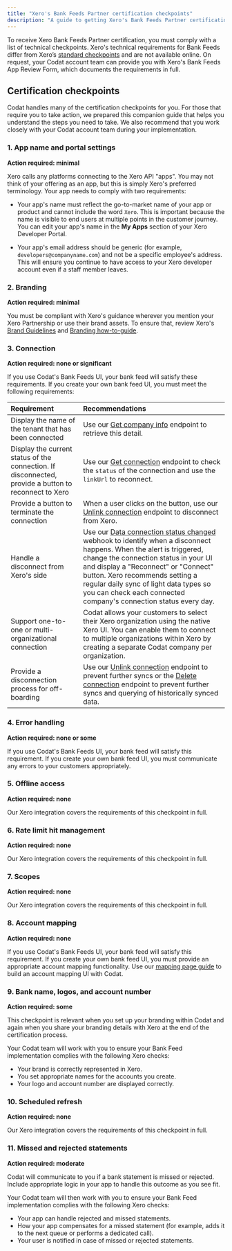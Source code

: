 ```yaml
---
title: "Xero's Bank Feeds Partner certification checkpoints"
description: "A guide to getting Xero's Bank Feeds Partner certification with Codat"
---
```


To receive Xero Bank Feeds Partner certification, you must comply with a list of technical checkpoints. Xero's technical requirements for Bank Feeds differ from Xero’s [standard checkpoints](https://developer.xero.com/documentation/xero-app-store/app-partner-guides/certification-checkpoints/) and are not available online. On request, your Codat account team can provide you with Xero's Bank Feeds App Review Form, which documents the requirements in full.

## Certification checkpoints

Codat handles many of the certification checkpoints for you. For those that require you to take action, we prepared this companion guide that helps you understand the steps you need to take. We also recommend that you work closely with your Codat account team during your implementation.

### 1. App name and portal settings

**Action required: minimal**

Xero calls any platforms connecting to the Xero API "apps". You may not think of your offering as an app, but this is simply Xero's preferred terminology. Your app needs to comply with two requirements:

* Your app's name must reflect the go-to-market name of your app or product and cannot include the word `Xero`. This is important because the name is visible to end users at multiple points in the customer journey. You can edit your app's name in the **My Apps** section of your Xero Developer Portal. 

* Your app's email address should be generic (for example, `developers@companyname.com`) and not be a specific employee's address. This will ensure you continue to have access to your Xero developer account even if a staff member leaves.

### 2. Branding

**Action required: minimal**

You must be compliant with Xero's guidance wherever you mention your Xero Partnership or use their brand assets. To ensure that, review Xero's [Brand Guidelines](https://developer.xero.com/static/otherfiles/xero-app-partner-brand-guidelines.pdf) and [Branding how-to-guide](https://developer.xero.com/documentation/guides/how-to-guides/branding-your-integration/).

### 3. Connection

**Action required: none or significant**

If you use Codat's Bank Feeds UI, your bank feed will satisfy these requirements. If you create your own bank feed UI, you must meet the following requirements:

| Requirement | Recommendations |
| :-- | :-- |
| Display the name of the tenant that has been connected | Use our [Get company info](/accounting-api#/operations/get-company-info) endpoint to retrieve this detail. |
| Display the current status of the connection. If disconnected, provide a button to reconnect to Xero | Use our [Get connection](/bank-feeds-api#/operations/get-connection) endpoint to check the `status` of the connection and use the `linkUrl` to reconnect.|
| Provide a button to terminate the connection | When a user clicks on the button, use our [Unlink connection](/bank-feeds-api#/operations/unlink-connection) endpoint to disconnect from Xero. |
| Handle a disconnect from Xero's side | Use our [Data connection status changed](/using-the-api/webhooks/core-rules-types#company-data-connection-status-changed) webhook to identify when a disconnect happens. When the alert is triggered, change the connection status in your UI and display a "Reconnect" or "Connect" button. Xero recommends setting a regular daily sync of light data types so you can check each connected company's connection status every day.|
| Support one-to-one or multi-organizational connection | Codat allows your customers to select their Xero organization using the native Xero UI. You can enable them to connect to multiple organizations within Xero by creating a separate Codat company per organization. |
| Provide a disconnection process for off-boarding | Use our [Unlink connection](/bank-feeds-api#/operations/unlink-connection) endpoint to prevent further syncs or the [Delete connection](/bank-feeds-api#/operations/delete-connection) endpoint to prevent further syncs and querying of historically synced data.|
  
### 4. Error handling

**Action required: none or some**

If you use Codat's Bank Feeds UI, your bank feed will satisfy this requirement. If you create your own bank feed UI, you must communicate any errors to your customers appropriately.

### 5. Offline access

**Action required: none**

Our Xero integration covers the requirements of this checkpoint in full.
  
### 6. Rate limit hit management

**Action required: none**

Our Xero integration covers the requirements of this checkpoint in full. 
  
### 7. Scopes

**Action required: none**

Our Xero integration covers the requirements of this checkpoint in full. 
  
### 8. Account mapping

**Action required: none**

If you use Codat's Bank Feeds UI, your bank feed will satisfy this requirement. If you create your own bank feed UI, you must provide an appropriate account mapping functionality. Use our [mapping page guide](https://docs.codat.io/using-the-api/best-practices/implementing-a-mapping-page) to build an account mapping UI with Codat. 
  
### 9. Bank name, logos, and account number

**Action required: some**

This checkpoint is relevant when you set up your branding within Codat and again when you share your branding details with Xero at the end of the certification process.

Your Codat team will work with you to ensure your Bank Feed implementation complies with the following Xero checks: 

* Your brand is correctly represented in Xero.
* You set appropriate names for the accounts you create. 
* Your logo and account number are displayed correctly. 

### 10. Scheduled refresh

**Action required: none**

Our Xero integration covers the requirements of this checkpoint in full.

### 11. Missed and rejected statements

**Action required: moderate**

Codat will communicate to you if a bank statement is missed or rejected. Include appropriate logic in your app to handle this outcome as you see fit. 

Your Codat team will then work with you to ensure your Bank Feed implementation complies with the following Xero checks:

* Your app can handle rejected and missed statements. 
* How your app compensates for a missed statement (for example, adds it to the next queue or performs a dedicated call).
* Your user is notified in case of missed or rejected statements.
